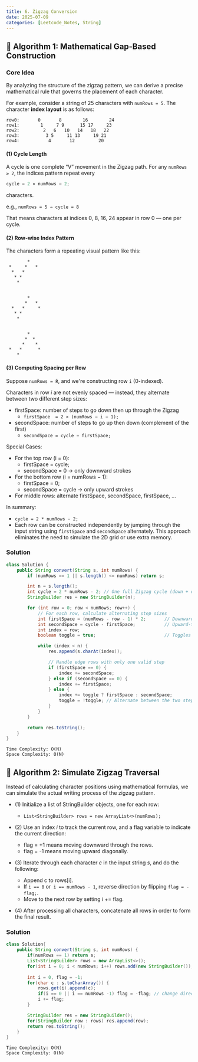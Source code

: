 ```yaml
---
title: 6. Zigzag Conversion
date: 2025-07-09
categories: [Leetcode_Notes, String]
---
```


## 📌 Algorithm 1: Mathematical Gap-Based Construction
### Core Idea
By analyzing the structure of the zigzag pattern, we can derive a precise mathematical rule that governs the placement of each character.

For example, consider a string of 25 characters with `numRows = 5`. The character **index layout** is as follows:

```
row0:       0       8        16        24
row1:        1     7 9      15 17     23
row2:         2   6   10   14   18   22
row3:          3 5     11 13     19 21
row4:           4       12         20
```

#### (1) Cycle Length
A cycle is one complete “V” movement in the Zigzag path. For any `numRows ≥ 2`, the indices pattern repeat every
```java
cycle = 2 × numRows − 2;
```
characters.

e.g., `numRows = 5 ⇒ cycle = 8` 

That means characters at indices 0, 8, 16, 24 appear in row 0 — one per cycle.

#### (2) Row-wise Index Pattern
The characters form a repeating visual pattern like this:
```
        *
 *     *   *  
  *   *
   * *
    *

```

```

        *
       *   *  
  *   *     *
   * *
    *

```


```

        *
       *  *  
      *    *
 *   *      *
    *

```

#### (3) Computing Spacing per Row
Suppose `numRows = R`, and we're constructing row `i` (0-indexed). 

Characters in row *i* are not evenly spaced — instead, they alternate between two different step sizes:
- firstSpace: number of steps to go down then up through the Zigzag
  -  `firstSpace  = 2 × (numRows − i − 1);`
- secondSpace: number of steps to go up then down (complement of the first)
  - `secondSpace = cycle − firstSpace;`


Special Cases:
- For the top row (i = 0): 
  - firstSpace = cycle;
  - secondSpace = 0 → only downward strokes
- For the bottom row (i = numRows − 1): 
  - firstSpace = 0;
  - secondSpace = cycle → only upward strokes
- For middle rows: alternate firstSpace, secondSpace, firstSpace, …


In summary: 
- `cycle = 2 * numRows - 2;`
- Each row can be constructed independently by jumping through the input string using `firstSpace` and `secondSpace` alternately. This approach eliminates the need to simulate the 2D grid or use extra memory.

### Solution
```java
class Solution {
    public String convert(String s, int numRows) {
        if (numRows == 1 || s.length() <= numRows) return s;

        int n = s.length();
        int cycle = 2 * numRows - 2; // One full Zigzag cycle (down + diagonal up)
        StringBuilder res = new StringBuilder(n);

        for (int row = 0; row < numRows; row++) {
            // For each row, calculate alternating step sizes
            int firstSpace = (numRows - row - 1) * 2;       // Downward-to-upward spacing
            int secondSpace = cycle - firstSpace;           // Upward-to-downward spacing
            int index = row;
            boolean toggle = true;                          // Toggles between firstSpace and secondSpace

            while (index < n) {
                res.append(s.charAt(index));

                // Handle edge rows with only one valid step
                if (firstSpace == 0) {
                    index += secondSpace;
                } else if (secondSpace == 0) {
                    index += firstSpace;
                } else {
                    index += toggle ? firstSpace : secondSpace;
                    toggle = !toggle; // Alternate between the two steps
                }
            }
        }

        return res.toString();
    }
}
```

```
Time Complexity: O(N)
Space Complexity: O(N)
```

## 📌 Algorithm 2: Simulate Zigzag Traversal
Instead of calculating character positions using mathematical formulas, we can simulate the actual writing process of the zigzag pattern.

- (1) Initialize a list of StringBuilder objects, one for each row:

  - `List<StringBuilder> rows = new ArrayList<>(numRows);`

- (2) Use an index *i* to track the current row, and a flag variable to indicate the current direction:
    - flag = +1 means moving downward through the rows.
    - flag = -1 means moving upward diagonally.

- (3) Iterate through each character *c* in the input string *s*, and do the following:
  - Append c to rows[i].
  - If `i == 0` or` i == numRows - 1`, reverse direction by flipping `flag = -flag;`.
  - Move to the next row by setting i += flag.

- (4) After processing all characters, concatenate all rows in order to form the final result.

### Solution
```java
class Solution{
    public String convert(String s, int numRows) {
        if(numRows == 1) return s;
        List<StringBuilder> rows = new ArrayList<>();
        for(int i = 0; i < numRows; i++) rows.add(new StringBuilder());
        
        int i = 0, flag = -1;
        for(char c : s.toCharArray()) {
            rows.get(i).append(c);
            if(i == 0 || i == numRows -1) flag = -flag; // change direction
            i += flag;
        }

        StringBuilder res = new StringBuilder();
        for(StringBuilder row : rows) res.append(row);
        return res.toString();
    }
}
```

```
Time Complexity: O(N)
Space Complexity: O(N)
```